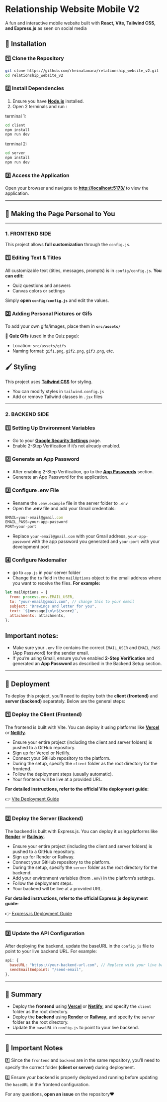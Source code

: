 # Relationship Website Mobile V2

A fun and interactive mobile website built with **React, Vite, Tailwind CSS, and Express.js** as seen on social media

## 🚀 Installation

### 1️⃣ Clone the Repository

```bash
git clone https://github.com/rheinatamara/relationship_website_v2.git
cd relationship_website_v2
```

### 2️⃣ Install Dependencies

1. Ensure you have **[Node.js](https://nodejs.org/)** installed.
2. Open 2 terminals and run :

terminal 1:

```bash
cd client
npm install
npm run dev
```

terminal 2:

```bash
cd server
npm install
npm run dev
```

### 3️⃣ Access the Application

Open your browser and navigate to **[http://localhost:5173/](http://localhost:5173/)** to view the application.

---

## 🎨 Making the Page Personal to You

---

### **1. FRONTEND SIDE**

This project allows **full customization** through the `config.js`.

### **1️⃣ Editing Text & Titles**

All customizable text (titles, messages, prompts) is in `config/config.js`. **You can edit:**

- Quiz questions and answers
- Canvas colors or settings

Simply **open `config/config.js`** and edit the values.

### **2️⃣ Adding Personal Pictures or Gifs**

To add your own gifs/images, place them in **`src/assets/`**

📌 **Quiz Gifs** (used in the Quiz page):

- Location: `src/assets/gifs`
- Naming format: `gif1.png`, `gif2.png`, `gif3.png`, etc.

## 🖌️ Styling

This project uses **[Tailwind CSS](https://tailwindcss.com/)** for styling.

- You can modify styles in `tailwind.config.js`
- Add or remove Tailwind classes in `.jsx` files

---

### **2. BACKEND SIDE**

### **1️⃣ Setting Up Environment Variables**

- Go to your **[Google Security Settings](https://myaccount.google.com/security)** page.
- Enable 2-Step Verification if it’s not already enabled.

### **2️⃣ Generate an App Password**

- After enabling 2-Step Verification, go to the **[App Passwords](https://myaccount.google.com/u/3/apppasswords)** section.
- Generate an App Password for the application.

### **3️⃣ Configure .env File**

- Rename the `.env.example` file in the server folder to `.env`
- Open the **.env** file and add your Gmail credentials:

```js
EMAIL=your-email@gmail.com
EMAIL_PASS=your-app-password
PORT=your-port
```

- Replace `your-email@gmail.com` with your Gmail address, `your-app-password` with the app password you generated and `your-port` with your development port

### **4️⃣ Configure Nodemailer**

- go to `app.js` in your server folder
- Change the `to` field in the `mailOptions` object to the email address where you want to receive the files. **For example:**

```js
let mailOptions = {
  from: process.env.EMAIL_USER,
  to: "your-email@gmail.com", // change this to your email
  subject: "Drawings and letter for you",
  text: `${message}\n\n${score}`,
  attachments: attachments,
};
```

## Important notes:

- Make sure your `.env` file contains the correct `EMAIL_USER` and `EMAIL_PASS` (App Password) for the sender email.
- If you’re using Gmail, ensure you’ve enabled **2-Step Verification** and generated an **App Password** as described in the Backend Setup section.

---

## 🚀 **Deployment**

To deploy this project, you’ll need to deploy both the **client (frontend)** and **server (backend)** separately. Below are the general steps:

### **1️⃣ Deploy the Client (Frontend)**

The frontend is built with Vite. You can deploy it using platforms like **[Vercel](https://vercel.com/)** or **[Netlify](https://www.netlify.com/)**.

- Ensure your entire project (including the client and server folders) is pushed to a GitHub repository.
- Sign up for Vercel or Netlify.
- Connect your GitHub repository to the platform.
- During the setup, specify the `client` folder as the root directory for the frontend.
- Follow the deployment steps (usually automatic).
- Your frontend will be live at a provided URL.

**For detailed instructions, refer to the official Vite deployment guide:**

👉 [Vite Deployment Guide](https://vite.dev/guide/static-deploy.html)

---

### **2️⃣ Deploy the Server (Backend)**

The backend is built with Express.js. You can deploy it using platforms like **[Render](https://render.com/)** or **[Railway](https://railway.com/)**.

- Ensure your entire project (including the client and server folders) is pushed to a GitHub repository.
- Sign up for Render or Railway.
- Connect your GitHub repository to the platform.
- During the setup, specify the `server` folder as the root directory for the backend.
- Add your environment variables (from `.env`) in the platform’s settings.
- Follow the deployment steps.
- Your backend will be live at a provided URL.

**For detailed instructions, refer to the official Express.js deployment guide:**

👉 [Express.js Deployment Guide](https://expressjs.com/en/advanced/best-practice-performance.html#deployment)

---

### **3️⃣ Update the API Configuration**

After deploying the backend, update the baseURL in the `config.js` file to point to your live backend URL. For example:

```js
api: {
  baseURL: "https://your-backend-url.com", // Replace with your live backend URL
  sendEmailEndpoint: "/send-email",
},
```

---

## 📜 **Summary**

- Deploy the **frontend** using **[Vercel](https://vercel.com/)** or **[Netlify](https://www.netlify.com/)**, and specify the `client` folder as the root directory.
- Deploy the **backend** using **[Render](https://render.com/)** or **[Railway](https://railway.com/)**, and specify the `server` folder as the root directory.
- Update the `baseURL` in `config.js` to point to your live backend.

---

## 🔧 **Important Notes**

1️⃣ Since the `frontend` and `backend` are in the same repository, you’ll need to specify the correct folder **(client or server)** during deployment.

2️⃣ Ensure your backend is properly deployed and running before updating the `baseURL` in the frontend configuration.

For any questions, **open an issue** on the repository❤️

